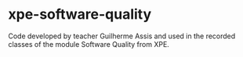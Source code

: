 # xpe-software-quality
Code developed by teacher Guilherme Assis and used in the recorded classes of the module Software Quality from XPE.